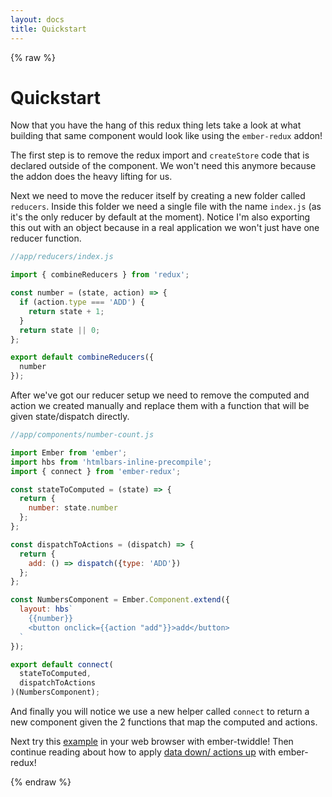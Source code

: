 ```yaml
---
layout: docs
title: Quickstart
---
```

{% raw %}

# Quickstart

Now that you have the hang of this redux thing lets take a look at what building that same component would look like using the `ember-redux` addon!

The first step is to remove the redux import and `createStore` code that is declared outside of the component. We won't need this anymore because the addon does the heavy lifting for us.

Next we need to move the reducer itself by creating a new folder called `reducers`. Inside this folder we need a single file with the name `index.js` (as it's the only reducer by default at the moment). Notice I'm also exporting this out with an object because in a real application we won't just have one reducer function.

```js
//app/reducers/index.js

import { combineReducers } from 'redux';

const number = (state, action) => {
  if (action.type === 'ADD') {
    return state + 1;
  }
  return state || 0;
};

export default combineReducers({
  number
});
```

After we've got our reducer setup we need to remove the computed and action we created manually and replace them with a function that will be given state/dispatch directly.

```js
//app/components/number-count.js

import Ember from 'ember';
import hbs from 'htmlbars-inline-precompile';
import { connect } from 'ember-redux';

const stateToComputed = (state) => {
  return {
    number: state.number
  };
};

const dispatchToActions = (dispatch) => {
  return {
    add: () => dispatch({type: 'ADD'})
  };
};

const NumbersComponent = Ember.Component.extend({
  layout: hbs`
    {{number}}
    <button onclick={{action "add"}}>add</button>
  `
});

export default connect(
  stateToComputed,
  dispatchToActions
)(NumbersComponent);
```

And finally you will notice we use a new helper called `connect` to return a new component given the 2 functions that map the computed and actions.

Next try this [example](https://ember-twiddle.com/2d98cd4418b7df5cbce6c5213351d31e) in your web browser with ember-twiddle! Then continue reading about how to apply [data down/ actions up](/ddau) with ember-redux!

{% endraw %}
